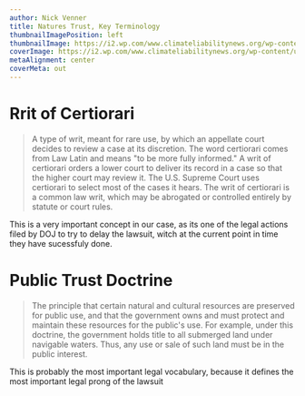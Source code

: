 ```yaml
---
author: Nick Venner
title: Natures Trust, Key Terminology
thumbnailImagePosition: left
thumbnailImage: https://i2.wp.com/www.climateliabilitynews.org/wp-content/uploads/2018/03/DSC_5792-e1520455177569.jpg?fit=1200%2C800&ssl=1
coverImage: https://i2.wp.com/www.climateliabilitynews.org/wp-content/uploads/2018/03/DSC_5792-e1520455177569.jpg?fit=1200%2C800&ssl=1
metaAlignment: center
coverMeta: out
---
```

# Rrit of Certiorari
> A type of writ, meant for rare use, by which an appellate court decides to review a case at its discretion.  The word certiorari comes from Law Latin and means "to be more fully informed."  A writ of certiorari orders a lower court to deliver its record in a case so that the higher court may review it.  The U.S. Supreme Court uses certiorari to select most of the cases it hears. The writ of certiorari is a common law writ, which may be abrogated or controlled entirely by statute or court rules.

This is a very important concept in our case, as its one of the legal actions filed by DOJ to try to delay the lawsuit, witch at the current point in time they have sucessfuly done.

# Public Trust Doctrine
> The principle that certain natural and cultural resources are preserved for public use, and that the government owns and must protect and maintain these resources for the public's use. For example, under this doctrine, the government holds title to all submerged land under navigable waters. Thus, any use or sale of such land must be in the public interest.

This is probably the most important legal vocabulary, because it defines the most important legal prong of the lawsuit
